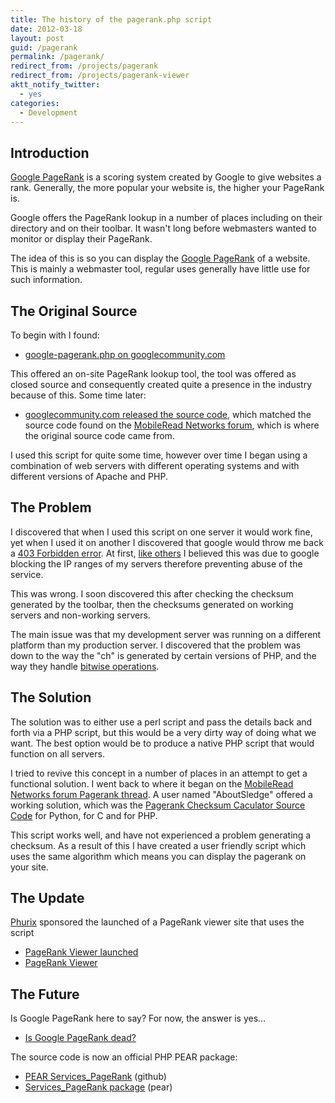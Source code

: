 ```yaml
---
title: The history of the pagerank.php script
date: 2012-03-18
layout: post
guid: /pagerank
permalink: /pagerank/
redirect_from: /projects/pagerank
redirect_from: /projects/pagerank-viewer
aktt_notify_twitter:
  - yes
categories:
  - Development
---
```


## Introduction

[Google PageRank](http://www.google.com/technology/) is a scoring system created by Google to give websites a rank. 
Generally, the more popular your website is, the higher your PageRank is.

Google offers the PageRank lookup in a number of places including on their directory and on their toolbar. 
It wasn't long before webmasters wanted to monitor or display their PageRank.

The idea of this is so you can display the [Google PageRank](http://en.wikipedia.org/wiki/PageRank) of a website. 
This is mainly a webmaster tool, regular uses generally have little use for such information.

## The Original Source

To begin with I found:
 
* [google-pagerank.php on googlecommunity.com](http://web.archive.org/web/20040816015201/http://www.googlecommunity.com/scripts/google-pagerank.php)

This offered an on-site PageRank lookup tool, the tool was offered as closed source and consequently created quite a 
presence in the industry because of this. Some time later:

* [googlecommunity.com released the source code](http://web.archive.org/web/*/www.googlecommunity.com/scripts/pagerank-source.phps),
 which matched the source code found on the [MobileRead Networks forum](http://www.mobileread.com/forums/showthread.php?t=1670),
  which is where the original source code came from.

I used this script for quite some time, however over time I began using a combination of web servers with different 
operating systems and with different versions of Apache and PHP.

## The Problem

I discovered that when I used this script on one server it would work fine, yet when I used it on another I discovered 
that google would throw me back a [403 Forbidden error](http://www.googlecommunity.com/viewtopic.php?p=109189). At 
first, [like others](http://forums.site5.com/showthread.php?t=3206) I believed this was due to google blocking the IP 
ranges of my servers therefore preventing abuse of the service.

This was wrong. I soon discovered this after checking the checksum generated by the toolbar, then the checksums 
generated on working servers and non-working servers.

The main issue was that my development server was running on a different platform than my production server. I 
discovered that the problem was down to the way the "ch" is generated by certain versions of PHP, and the way they 
handle [bitwise operations](http://www.googlecommunity.com/post-48063.html).

## The Solution

The solution was to either use a perl script and pass the details back and forth via a PHP script, but this would be a 
very dirty way of doing what we want. The best option would be to produce a native PHP script that would function on all
 servers.

I tried to revive this concept in a number of places in an attempt to get a functional solution. I went back to where it
 began on the [MobileRead Networks forum Pagerank thread](http://www.mobileread.com/forums/showthread.php?t=1670&page=19&pp=15).
  A user named "AboutSledge" offered a working solution, which was the [Pagerank Checksum Caculator Source Code](http://web.archive.org/web/20070718095023/http://pagerank.gamesaga.net/)
   for Python, for C and for PHP.

This script works well, and have not experienced a problem generating a checksum. As a result of this I have created a 
user friendly script which uses the same algorithm which means you can display the pagerank on your site.

## The Update

[Phurix](http://www.phurix.co.uk/) sponsored the launched of a PageRank viewer site that uses the script

 * [PageRank Viewer launched](/pagerank-viewer-launch)
 * [PageRank Viewer](http://deaduseful.com/pagerank/)

## The Future

Is Google PageRank here to say? For now, the answer is yes...

* [Is Google PageRank dead?](/is-google-pagerank-dead)

The source code is now an official PHP PEAR package:

 * [PEAR Services_PageRank](https://github.com/pear/Services_PageRank) (github)
 * [Services_PageRank package](http://pear.php.net/package/Services_PageRank) (pear)
